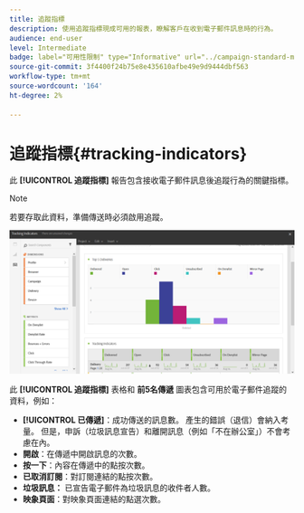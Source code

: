 ```yaml
---
title: 追蹤指標
description: 使用追蹤指標現成可用的報表，瞭解客戶在收到電子郵件訊息時的行為。
audience: end-user
level: Intermediate
badge: label="可用性限制" type="Informative" url="../campaign-standard-migration-home.md" tooltip="僅限Campaign Standard已移轉的使用者"
source-git-commit: 3f4400f24b75e8e435610afbe49e9d9444dbf563
workflow-type: tm+mt
source-wordcount: '164'
ht-degree: 2%

---
```


# 追蹤指標{#tracking-indicators}

此 **[!UICONTROL 追蹤指標]** 報告包含接收電子郵件訊息後追蹤行為的關鍵指標。

>[!NOTE]
>
>若要存取此資料，準備傳送時必須啟用追蹤。

![](assets/delivery_reports_2.png)

此 **[!UICONTROL 追蹤指標]** 表格和 **前5名傳遞** 圖表包含可用於電子郵件追蹤的資料，例如：

* **[!UICONTROL 已傳遞]**：成功傳送的訊息數。 產生的錯誤（退信）會納入考量。 但是，申訴（垃圾訊息宣告）和離開訊息（例如「不在辦公室」）不會考慮在內。
* **開啟**：在傳遞中開啟訊息的次數。
* **按一下**：內容在傳遞中的點按次數。
* **已取消訂閱**：對訂閱連結的點按次數。
* **垃圾訊息：** 已宣告電子郵件為垃圾訊息的收件者人數。
* **映象頁面**：對映象頁面連結的點選次數。

